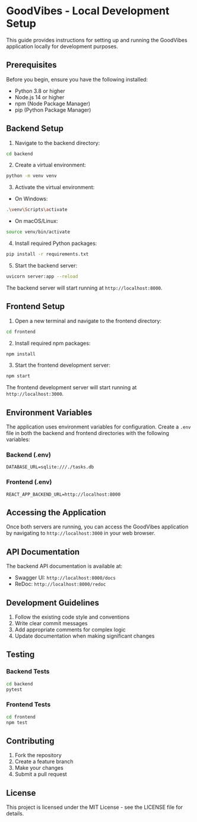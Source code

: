# GoodVibes - Local Development Setup

This guide provides instructions for setting up and running the GoodVibes application locally for development purposes.

## Prerequisites

Before you begin, ensure you have the following installed:
- Python 3.8 or higher
- Node.js 14 or higher
- npm (Node Package Manager)
- pip (Python Package Manager)

## Backend Setup

1. Navigate to the backend directory:
```bash
cd backend
```

2. Create a virtual environment:
```bash
python -m venv venv
```

3. Activate the virtual environment:
- On Windows:
```bash
.\venv\Scripts\activate
```
- On macOS/Linux:
```bash
source venv/bin/activate
```

4. Install required Python packages:
```bash
pip install -r requirements.txt
```

5. Start the backend server:
```bash
uvicorn server:app --reload
```

The backend server will start running at `http://localhost:8000`.

## Frontend Setup

1. Open a new terminal and navigate to the frontend directory:
```bash
cd frontend
```

2. Install required npm packages:
```bash
npm install
```

3. Start the frontend development server:
```bash
npm start
```

The frontend development server will start running at `http://localhost:3000`.

## Environment Variables

The application uses environment variables for configuration. Create a `.env` file in both the backend and frontend directories with the following variables:

### Backend (.env)
```
DATABASE_URL=sqlite:///./tasks.db
```

### Frontend (.env)
```
REACT_APP_BACKEND_URL=http://localhost:8000
```

## Accessing the Application

Once both servers are running, you can access the GoodVibes application by navigating to `http://localhost:3000` in your web browser.

## API Documentation

The backend API documentation is available at:
- Swagger UI: `http://localhost:8000/docs`
- ReDoc: `http://localhost:8000/redoc`

## Development Guidelines

1. Follow the existing code style and conventions
2. Write clear commit messages
3. Add appropriate comments for complex logic
4. Update documentation when making significant changes

## Testing

### Backend Tests
```bash
cd backend
pytest
```

### Frontend Tests
```bash
cd frontend
npm test
```

## Contributing

1. Fork the repository
2. Create a feature branch
3. Make your changes
4. Submit a pull request

## License

This project is licensed under the MIT License - see the LICENSE file for details.
